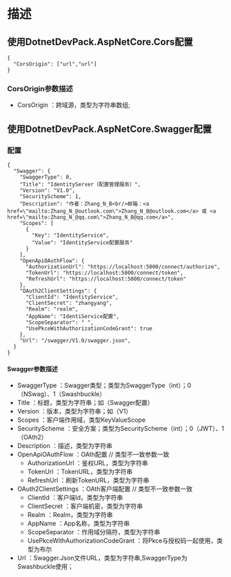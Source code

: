 # 描述

## 使用DotnetDevPack.AspNetCore.Cors配置


```
{
  "CorsOrigin": ["url","url"]
}
```
### CorsOrigin参数描述
* CorsOrigin ：跨域源，类型为字符串数组;

## 使用DotnetDevPack.AspNetCore.Swagger配置

### 配置
```
{
  "Swagger": {
    "SwaggerType": 0,
    "Title": "IdentityServer（配置管理服务）",
    "Version": "V1.0",
    "SecurityScheme": 1,
    "Description": "作者：Zhang_N_B<br/>邮箱：<a href=\"mailto:Zhang_N_@outlook.com\">Zhang_N_B@outlook.com</a> 或 <a href=\"mailto:Zhang_N_@qq.com\">Zhang_N_B@qq.com</a>",
    "Scopes": [
      {
        "Key": "IdentityService",
        "Value": "IdentityService配置服务"
      }
    ],
    "OpenApiOAuthFlow": {
      "AuthorizationUrl": "https://localhost:5000/connect/authorize",
      "TokenUrl": "https://localhost:5000/connect/token",
      "RefreshUrl": "https://localhost:5000/connect/token"
    },
    "OAuth2ClientSettings": {
      "ClientId": "IdentityService",
      "ClientSecret": "zhangyang",
      "Realm": "realm",
      "AppName": "IdentiService配置",
      "ScopeSeparator": " ",
      "UsePkceWithAuthorizationCodeGrant": true
    },
    "Url": "/swagger/V1.0/swagger.json",
  }
}
```
#### Swagger参数描述 
* SwaggerType ：Swagger类型；类型为SwaggerType（int）；0（NSwag）、1（Swashbuckle）
* Title ：标题，类型为字符串；如（Swagger配置）
* Version ：版本，类型为字符串；如（V1）
* Scopes ：客户端作用域，类型KeyValueScope
* SecurityScheme ：安全方案；类型为SecurityScheme（int）；0（JWT）、1（OAth2）
* Description ：描述，类型为字符串
* OpenApiOAuthFlow ：OAth配置 // 类型不一致参数一致
  - AuthorizationUrl ：鉴权URL，类型为字符串  
  - TokenUrl ：TokenURL，类型为字符串  
  - RefreshUrl ：刷新TokenURL，类型为字符串 
* OAuth2ClientSettings ：OAth客户端配置 // 类型不一致参数一致
  - ClientId ：客户端Id，类型为字符串  
  - ClientSecret ：客户端机密，类型为字符串  
  - Realm ：Realm，类型为字符串  
  - AppName ：App名称，类型为字符串  
  - ScopeSeparator ：作用域分隔符，类型为字符串  
  - UsePkceWithAuthorizationCodeGrant ：将Pkce与授权码一起使用，类型为布尔
* Url ：Swagger.Json文件URL，类型为字符串,SwaggerType为Swashbuckle使用；
